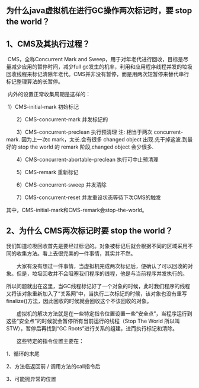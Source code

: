 ## 为什么java虚拟机在进行GC操作两次标记时，要 stop the world？

## 1、CMS及其执行过程？

​    CMS，全称Concurrent Mark and Sweep，用于对年老代进行回收，目标是尽量减少应用的暂停时间，减少full gc发生的机率，利用和应用程序线程并发的垃圾回收线程来标记清除年老代。CMS并非没有暂停，而是用两次短暂停来替代串行标记整理算法的长暂停。

​    内外的设置正常收集周期是这样的：

​    1）CMS-initial-mark 初始标记

　　2）CMS-concurrent-mark 并发标记的

　　3）CMS-concurrent-preclean 执行预清理  注: 相当于两次 concurrent-mark. 因为上一次c mark，太长.会有很多 changed object 出现.先干掉这波.到最好的 stop the world 的 remark 阶段,changed object 会少很多.

　　4）CMS-concurrent-abortable-preclean 执行可中止预清理  

　　5）CMS-remark 重新标记

　　6）CMS-concurrent-sweep 并发清除

　　7）CMS-concurrent-reset 并发重设状态等待下次CMS的触发

其中，CMS-initial-mark和CMS-remark会stop-the-world。



## 2、为什么 CMS两次标记时要 stop the world？

​    我们知道垃圾回收首先是要经过标记的。对象被标记后就会根据不同的区域采用不同的收集方法。看上去很完美的一件事情，其实并不然。 

  大家有没有想过一件事情，当虚拟机完成两次标记后，便确认了可以回收的对象。但是，垃圾回收并不会阻塞我们程序的线程，他是与当前程序并发执行的。

所以问题就出在这里，当GC线程标记好了一个对象的时候，此时我们程序的线程又将该对象重新加入了“关系网”中，当执行二次标记的时候，该对象也没有重写finalize()方法，因此回收的时候就会回收这个不该回收的对象。 

  虚拟机的解决方法就是在一些特定指令位置设置一些“安全点”，当程序运行到这些“安全点”的时候就会暂停所有当前运行的线程（Stop The World 所以叫STW），暂停后再找到“GC Roots”进行关系的组建，进而执行标记和清除。 

  这些特定的指令位置主要在：

1、循环的末尾

2、方法临返回前 / 调用方法的call指令后

3、可能抛异常的位置